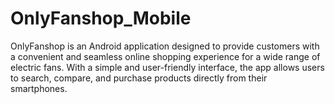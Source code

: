 # OnlyFanshop_Mobile
OnlyFanshop is an Android application designed to provide customers with a convenient and seamless online shopping experience for a wide range of electric fans. With a simple and user-friendly interface, the app allows users to search, compare, and purchase products directly from their smartphones.
